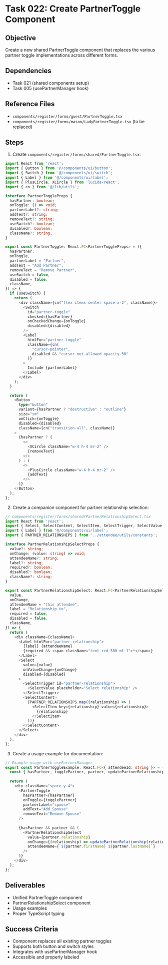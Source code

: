 # Task 022: Create PartnerToggle Component

## Objective
Create a new shared PartnerToggle component that replaces the various partner toggle implementations across different forms.

## Dependencies
- Task 021 (shared components setup)
- Task 005 (usePartnerManager hook)

## Reference Files
- `components/register/forms/guest/PartnerToggle.tsx`
- `components/register/forms/mason/LadyPartnerToggle.tsx` (to be replaced)

## Steps

1. Create `components/register/forms/shared/PartnerToggle.tsx`:
```typescript
import React from 'react';
import { Button } from '@/components/ui/button';
import { Switch } from '@/components/ui/switch';
import { Label } from '@/components/ui/label';
import { PlusCircle, XCircle } from 'lucide-react';
import { cn } from '@/lib/utils';

interface PartnerToggleProps {
  hasPartner: boolean;
  onToggle: () => void;
  partnerLabel?: string;
  addText?: string;
  removeText?: string;
  useSwitch?: boolean;
  disabled?: boolean;
  className?: string;
}

export const PartnerToggle: React.FC<PartnerToggleProps> = ({
  hasPartner,
  onToggle,
  partnerLabel = "Partner",
  addText = "Add Partner",
  removeText = "Remove Partner",
  useSwitch = false,
  disabled = false,
  className,
}) => {
  if (useSwitch) {
    return (
      <div className={cn("flex items-center space-x-2", className)}>
        <Switch
          id="partner-toggle"
          checked={hasPartner}
          onCheckedChange={onToggle}
          disabled={disabled}
        />
        <Label 
          htmlFor="partner-toggle"
          className={cn(
            "cursor-pointer",
            disabled && "cursor-not-allowed opacity-50"
          )}
        >
          Include {partnerLabel}
        </Label>
      </div>
    );
  }

  return (
    <Button
      type="button"
      variant={hasPartner ? "destructive" : "outline"}
      size="sm"
      onClick={onToggle}
      disabled={disabled}
      className={cn("transition-all", className)}
    >
      {hasPartner ? (
        <>
          <XCircle className="w-4 h-4 mr-2" />
          {removeText}
        </>
      ) : (
        <>
          <PlusCircle className="w-4 h-4 mr-2" />
          {addText}
        </>
      )}
    </Button>
  );
};
```

2. Create a companion component for partner relationship selection:
```typescript
// components/register/forms/shared/PartnerRelationshipSelect.tsx
import React from 'react';
import { Select, SelectContent, SelectItem, SelectTrigger, SelectValue } from '@/components/ui/select';
import { Label } from '@/components/ui/label';
import { PARTNER_RELATIONSHIPS } from '../attendee/utils/constants';

interface PartnerRelationshipSelectProps {
  value?: string;
  onChange: (value: string) => void;
  attendeeName?: string;
  label?: string;
  required?: boolean;
  disabled?: boolean;
  className?: string;
}

export const PartnerRelationshipSelect: React.FC<PartnerRelationshipSelectProps> = ({
  value,
  onChange,
  attendeeName = "this attendee",
  label = "Relationship to",
  required = false,
  disabled = false,
  className,
}) => {
  return (
    <div className={className}>
      <Label htmlFor="partner-relationship">
        {label} {attendeeName}
        {required && <span className="text-red-500 ml-1">*</span>}
      </Label>
      <Select
        value={value}
        onValueChange={onChange}
        disabled={disabled}
      >
        <SelectTrigger id="partner-relationship">
          <SelectValue placeholder="Select relationship" />
        </SelectTrigger>
        <SelectContent>
          {PARTNER_RELATIONSHIPS.map((relationship) => (
            <SelectItem key={relationship} value={relationship}>
              {relationship}
            </SelectItem>
          ))}
        </SelectContent>
      </Select>
    </div>
  );
};
```

3. Create a usage example for documentation:
```typescript
// Example usage with usePartnerManager
export const PartnerToggleExample: React.FC<{ attendeeId: string }> = ({ attendeeId }) => {
  const { hasPartner, togglePartner, partner, updatePartnerRelationship } = usePartnerManager(attendeeId);
  
  return (
    <div className="space-y-4">
      <PartnerToggle
        hasPartner={hasPartner}
        onToggle={togglePartner}
        partnerLabel="spouse"
        addText="Add Spouse"
        removeText="Remove Spouse"
      />
      
      {hasPartner && partner && (
        <PartnerRelationshipSelect
          value={partner.relationship}
          onChange={(relationship) => updatePartnerRelationship(relationship)}
          attendeeName={`${partner.firstName} ${partner.lastName}`}
        />
      )}
    </div>
  );
};
```

## Deliverables
- Unified PartnerToggle component
- PartnerRelationshipSelect component
- Usage examples
- Proper TypeScript typing

## Success Criteria
- Component replaces all existing partner toggles
- Supports both button and switch styles
- Integrates with usePartnerManager hook
- Accessible and properly labeled